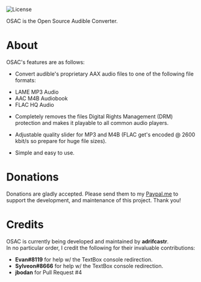 ![License](https://img.shields.io/badge/License-GPLv2-blue.svg)

OSAC is the Open Source Audible Converter.

About
=====

OSAC's features are as follows:

* Convert audible's proprietary AAX audio files to one of the following file formats:
- LAME MP3 Audio
- AAC M4B Audiobook
- FLAC HQ Audio

* Completely removes the files Digital Rights Management (DRM) protection and makes it playable to all common audio players.

* Adjustable quality slider for MP3 and M4B (FLAC get's encoded @ 2600 kbit/s so prepare for huge file sizes).

* Simple and easy to use.

Donations
=====

Donations are gladly accepted. Please send them to my [Paypal.me](https://www.paypal.me/adrifcastr)
to support the development, and maintenance of this project. Thank you!

Credits
=====

OSAC is currently being developed and maintained by __adrifcastr__.<br>
In no particular order, I credit the following for their invaluable contributions:

* __Evan#8119__ for help w/ the TextBox console redirection.
* __Sylveon#8666__ for help w/ the TextBox console redirection.
* __jbodan__ for Pull Request #4
